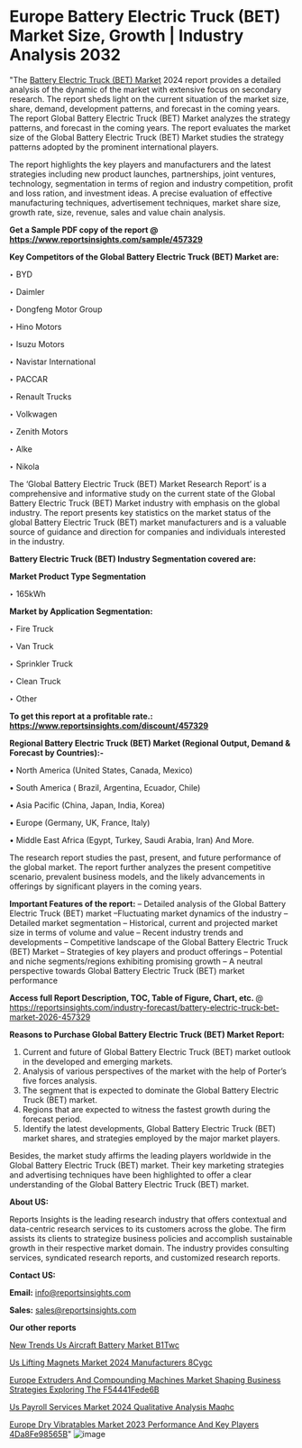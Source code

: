 # Europe Battery Electric Truck (BET) Market Size, Growth | Industry Analysis 2032
 
 "The <a href=https://www.reportsinsights.com/sample/457329>Battery Electric Truck (BET) Market</a> 2024 report provides a detailed analysis of the dynamic of the market with extensive focus on secondary research. The report sheds light on the current situation of the market size, share, demand, development patterns, and forecast in the coming years. The report Global Battery Electric Truck (BET) Market analyzes the strategy patterns, and forecast in the coming years. The report evaluates the market size of the Global Battery Electric Truck (BET) Market studies the strategy patterns adopted by the prominent international players.

The report highlights the key players and manufacturers and the latest strategies including new product launches, partnerships, joint ventures, technology, segmentation in terms of region and industry competition, profit and loss ration, and investment ideas. A precise evaluation of effective manufacturing techniques, advertisement techniques, market share size, growth rate, size, revenue, sales and value chain analysis.

<strong>Get a Sample PDF copy of the report @ <a href=https://www.reportsinsights.com/sample/457329 style=color:#0000ff;>https://www.reportsinsights.com/sample/457329</a></strong>

<strong>Key Competitors of the Global Battery Electric Truck (BET) Market are:</strong>

‣ BYD

‣ Daimler

‣ Dongfeng Motor Group

‣ Hino Motors

‣ Isuzu Motors

‣ Navistar International

‣ PACCAR

‣ Renault Trucks

‣ Volkwagen

‣ Zenith Motors

‣ Alke

‣ Nikola

The ‘Global Battery Electric Truck (BET) Market Research Report’ is a comprehensive and informative study on the current state of the Global Battery Electric Truck (BET) Market industry with emphasis on the global industry. The report presents key statistics on the market status of the global Battery Electric Truck (BET) market manufacturers and is a valuable source of guidance and direction for companies and individuals interested in the industry.

<strong>Battery Electric Truck (BET) Industry Segmentation covered are:</strong>

<strong>Market Product Type Segmentation</strong>

‣ 165kWh

<strong>Market by Application Segmentation:</strong>

‣ Fire Truck

‣ Van Truck

‣ Sprinkler Truck

‣ Clean Truck

‣ Other

<strong>To get this report at a profitable rate.: <a href=https://www.reportsinsights.com/discount/457329 style=color:#0000ff;>https://www.reportsinsights.com/discount/457329</a></strong>

<strong>Regional Battery Electric Truck (BET) Market (Regional Output, Demand &amp; Forecast by Countries):-</strong>

• North America (United States, Canada, Mexico)

• South America ( Brazil, Argentina, Ecuador, Chile)

• Asia Pacific (China, Japan, India, Korea)

• Europe (Germany, UK, France, Italy)

• Middle East Africa (Egypt, Turkey, Saudi Arabia, Iran) And More.

The research report studies the past, present, and future performance of the global market. The report further analyzes the present competitive scenario, prevalent business models, and the likely advancements in offerings by significant players in the coming years.

<strong>Important Features of the report:</strong>
– Detailed analysis of the Global Battery Electric Truck (BET) market
–Fluctuating market dynamics of the industry
–Detailed market segmentation
– Historical, current and projected market size in terms of volume and value
– Recent industry trends and developments
– Competitive landscape of the Global Battery Electric Truck (BET) Market
– Strategies of key players and product offerings
– Potential and niche segments/regions exhibiting promising growth
– A neutral perspective towards Global Battery Electric Truck (BET) market performance

<strong>Access full Report Description, TOC, Table of Figure, Chart, etc. </strong>@   <a href=https://reportsinsights.com/industry-forecast/battery-electric-truck-bet-market-2026-457329 style=color:#0000ff;>https://reportsinsights.com/industry-forecast/battery-electric-truck-bet-market-2026-457329</a>

<strong>Reasons to Purchase Global Battery Electric Truck (BET) Market Report:</strong>
1. Current and future of Global Battery Electric Truck (BET) market outlook in the developed and emerging markets.
2. Analysis of various perspectives of the market with the help of Porter’s five forces analysis.
3. The segment that is expected to dominate the Global Battery Electric Truck (BET) market.
4. Regions that are expected to witness the fastest growth during the forecast period.
5. Identify the latest developments, Global Battery Electric Truck (BET) market shares, and strategies employed by the major market players.

Besides, the market study affirms the leading players worldwide in the Global Battery Electric Truck (BET) market. Their key marketing strategies and advertising techniques have been highlighted to offer a clear understanding of the Global Battery Electric Truck (BET) market.

<strong><strong>About US</strong>:</strong>

Reports Insights is the leading research industry that offers contextual and data-centric research services to its customers across the globe. The firm assists its clients to strategize business policies and accomplish sustainable growth in their respective market domain. The industry provides consulting services, syndicated research reports, and customized research reports.

<strong>Contact US:</strong>

<p class=><b>Email:</b> <a href=mailto:info@reportsinsights.com>info@reportsinsights.com</a></p>
<p class=><b>Sales:</b> <a href=mailto:sales@reportsinsights.com>sales@reportsinsights.com</a></p>

<strong>Our other reports</strong>

<a href=https://www.linkedin.com/pulse/new-trends-us-aircraft-battery-market-b1twc/>New Trends Us Aircraft Battery Market B1Twc</a>

<a href=https://www.linkedin.com/pulse/us-lifting-magnets-market-2024-manufacturers-8cygc/>Us Lifting Magnets Market 2024 Manufacturers 8Cygc</a>

<a href=https://medium.com/@a86515711/europe-extruders-and-compounding-machines-market-shaping-business-strategies-exploring-the-f54441fede6b>Europe Extruders And Compounding Machines Market Shaping Business Strategies Exploring The F54441Fede6B</a>

<a href=https://www.linkedin.com/pulse/us-payroll-services-market-2024-qualitative-analysis-maqhc/>Us Payroll Services Market 2024 Qualitative Analysis Maqhc</a>

<a href=https://medium.com/@swatiga40/europe-dry-vibratables-market-2023-performance-and-key-players-4da8fe98565b>Europe Dry Vibratables Market 2023 Performance And Key Players 4Da8Fe98565B</a>"
![image](https://github.com/daminid12/RImarketresearch/assets/158430485/9d4ae12e-fa7a-40b0-a088-29473968cc1d)
